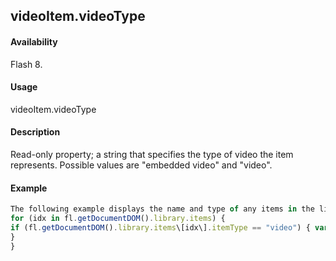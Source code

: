 ## videoItem.videoType

#### Availability

Flash 8.

#### Usage

videoItem.videoType

#### Description

Read-only property; a string that specifies the type of video the item represents. Possible values are "embedded video"
and "video".

#### Example

```javascript
The following example displays the name and type of any items in the library that are of type video:
for (idx in fl.getDocumentDOM().library.items) {
if (fl.getDocumentDOM().library.items\[idx\].itemType == "video") { var myItem = fl.getDocumentDOM().library.items\[idx\]; fl.trace(myItem.name + " is " + myItem.videoType);
}
}

```